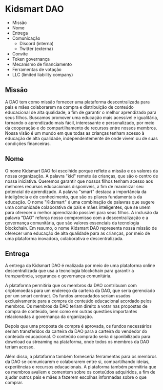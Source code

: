 # Kidsmart DAO

- Missão
- Nome
- Entrega
- Comunicação
  - Discord (interna)
  - Twitter (externa)
- Convite
- Token governança
- Mecanismo de financiamento
- Ferramentas de votação
- LLC (limited liability company)

## Missão

A DAO tem como missão fornecer uma plataforma descentralizada para pais e mães colaborarem na compra e distribuição de conteúdo educacional de alta qualidade, a fim de garantir o melhor aprendizado para seus filhos. Buscamos promover uma educação mais acessível e igualitária, tornando o aprendizado mais fácil, interessante e personalizado, por meio da cooperação e do compartilhamento de recursos entre nossos membros. Nossa visão é um mundo em que todas as crianças tenham acesso à educação de alta qualidade, independentemente de onde vivem ou de suas condições financeiras.

## Nome

O nome Kidsmart DAO foi escolhido porque reflete a missão e os valores da nossa organização. A palavra "kid" remete às crianças, que são o centro de nossa iniciativa. Queremos garantir que nossos filhos tenham acesso aos melhores recursos educacionais disponíveis, a fim de maximizar seu potencial de aprendizado. A palavra "smart" destaca a importância da inteligência e do conhecimento, que são os pilares fundamentais da educação. O nome "Kidsmart" é uma combinação de palavras que sugere uma comunidade colaborativa de pais e mães inteligentes, que se unem para oferecer o melhor aprendizado possível para seus filhos. A inclusão da palavra "DAO" reforça nosso compromisso com a descentralização e a governança comunitária, que são valores essenciais da tecnologia blockchain. Em resumo, o nome Kidsmart DAO representa nossa missão de oferecer uma educação de alta qualidade para as crianças, por meio de uma plataforma inovadora, colaborativa e descentralizada.

## Entrega

A entrega da Kidsmart DAO é realizada por meio de uma plataforma online descentralizada que usa a tecnologia blockchain para garantir a transparência, segurança e governança comunitária.

A plataforma permitiria que os membros da DAO contribuam com criptomoedas para um endereço da carteira da DAO, que seria gerenciado por um smart contract. Os fundos arrecadados seriam usados exclusivamente para a compra de conteúdo educacional acordado pelos membros. Os membros da DAO teriam direito a votar nas propostas de compra de conteúdo, bem como em outras questões importantes relacionadas à governança da organização.

Depois que uma proposta de compra é aprovada, os fundos necessários seriam transferidos da carteira da DAO para a carteira do vendedor do conteúdo educacional. O conteúdo comprado seria disponibilizado para download ou streaming na plataforma, onde todos os membros da DAO teriam acesso.

Além disso, a plataforma também forneceria ferramentas para os membros da DAO se comunicarem e colaborarem entre si, compartilhando ideias, experiências e recursos educacionais. A plataforma também permitiria que os membros avaliem e comentem sobre os conteúdos adquiridos, a fim de ajudar outros pais e mães a fazerem escolhas informadas sobre o que comprar.


